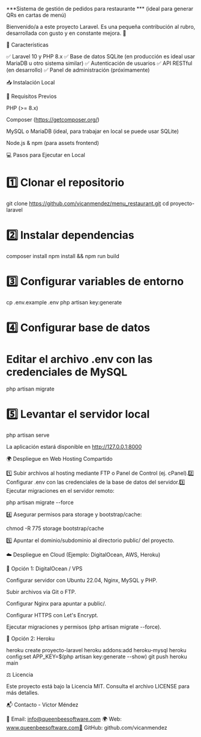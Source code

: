 ***Sistema de gestión de pedidos para restaurante ***
(ideal para generar QRs en cartas de menú)





Bienvenido/a a este proyecto Laravel. Es una pequeña contribución al rubro, desarrollada con gusto y en constante mejora. 🌱

📌 Características

✅ Laravel 10 y PHP 8.x
✅ Base de datos SQLite (en producción es ideal usar MariaDB u otro sistema similar)
✅ Autenticación de usuarios
✅ API RESTful (en desarrollo)
✅ Panel de administración (próximamente)

📥 Instalación Local

🔧 Requisitos Previos

PHP (>= 8.x)

Composer (https://getcomposer.org/)

MySQL o MariaDB (ideal, para trabajar en local se puede usar SQLite)

Node.js & npm (para assets frontend)

💻 Pasos para Ejecutar en Local

# 1️⃣ Clonar el repositorio
git clone https://github.com/vicanmendez/menu_restaurant.git
cd proyecto-laravel

# 2️⃣ Instalar dependencias 
composer install
npm install && npm run build

# 3️⃣ Configurar variables de entorno
cp .env.example .env
php artisan key:generate

# 4️⃣ Configurar base de datos
# Editar el archivo .env con las credenciales de MySQL
php artisan migrate

# 5️⃣ Levantar el servidor local
php artisan serve

La aplicación estará disponible en http://127.0.0.1:8000

🌍 Despliegue en Web Hosting Compartido

1️⃣ Subir archivos al hosting mediante FTP o Panel de Control (ej. cPanel).2️⃣ Configurar .env con las credenciales de la base de datos del servidor.3️⃣ Ejecutar migraciones en el servidor remoto:

php artisan migrate --force

4️⃣ Asegurar permisos para storage y bootstrap/cache:

chmod -R 775 storage bootstrap/cache

5️⃣ Apuntar el dominio/subdominio al directorio public/ del proyecto.

☁️ Despliegue en Cloud (Ejemplo: DigitalOcean, AWS, Heroku)

🔹 Opción 1: DigitalOcean / VPS

Configurar servidor con Ubuntu 22.04, Nginx, MySQL y PHP.

Subir archivos via Git o FTP.

Configurar Nginx para apuntar a public/.

Configurar HTTPS con Let's Encrypt.

Ejecutar migraciones y permisos (php artisan migrate --force).

🔹 Opción 2: Heroku

heroku create proyecto-laravel
heroku addons:add heroku-mysql
heroku config:set APP_KEY=$(php artisan key:generate --show)
git push heroku main

⚖️ Licencia

Este proyecto está bajo la Licencia MIT. Consulta el archivo LICENSE para más detalles.

📬 Contacto - Víctor Méndez

📧 Email: info@queenbeesoftware.com 🌍 Web: www.queenbeesoftware.com🐙 GitHub: github.com/vicanmendez
